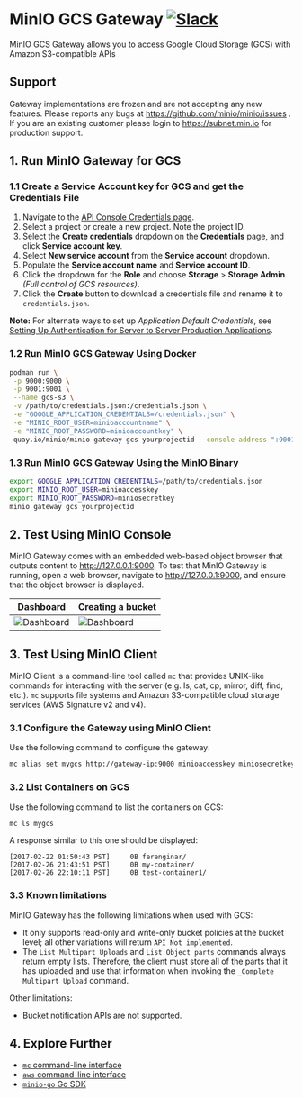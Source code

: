 # MinIO GCS Gateway [![Slack](https://slack.min.io/slack?type=svg)](https://slack.min.io)

MinIO GCS Gateway allows you to access Google Cloud Storage (GCS) with Amazon S3-compatible APIs

## Support

Gateway implementations are frozen and are not accepting any new features. Please reports any bugs at <https://github.com/minio/minio/issues> . If you are an existing customer please login to <https://subnet.min.io> for production support.

## 1. Run MinIO Gateway for GCS

### 1.1 Create a Service Account key for GCS and get the Credentials File

1. Navigate to the [API Console Credentials page](https://console.developers.google.com/project/_/apis/credentials).
2. Select a project or create a new project. Note the project ID.
3. Select the **Create credentials** dropdown on the **Credentials** page, and click **Service account key**.
4. Select **New service account** from the **Service account** dropdown.
5. Populate the **Service account name** and **Service account ID**.
6. Click the dropdown for the **Role** and choose **Storage** > **Storage Admin** *(Full control of GCS resources)*.
7. Click the **Create** button to download a credentials file and rename it to `credentials.json`.

**Note:** For alternate ways to set up *Application Default Credentials*, see [Setting Up Authentication for Server to Server Production Applications](https://developers.google.com/identity/protocols/application-default-credentials).

### 1.2 Run MinIO GCS Gateway Using Docker

```sh
podman run \
 -p 9000:9000 \
 -p 9001:9001 \
 --name gcs-s3 \
 -v /path/to/credentials.json:/credentials.json \
 -e "GOOGLE_APPLICATION_CREDENTIALS=/credentials.json" \
 -e "MINIO_ROOT_USER=minioaccountname" \
 -e "MINIO_ROOT_PASSWORD=minioaccountkey" \
 quay.io/minio/minio gateway gcs yourprojectid --console-address ":9001"
```

### 1.3 Run MinIO GCS Gateway Using the MinIO Binary

```sh
export GOOGLE_APPLICATION_CREDENTIALS=/path/to/credentials.json
export MINIO_ROOT_USER=minioaccesskey
export MINIO_ROOT_PASSWORD=miniosecretkey
minio gateway gcs yourprojectid
```

## 2. Test Using MinIO Console

MinIO Gateway comes with an embedded web-based object browser that outputs content to <http://127.0.0.1:9000>. To test that MinIO Gateway is running, open a web browser, navigate to <http://127.0.0.1:9000>, and ensure that the object browser is displayed.

| Dashboard                                                                                   | Creating a bucket                                                                           |
| -------------                                                                               | -------------                                                                               |
| ![Dashboard](https://github.com/minio/minio/blob/master/docs/screenshots/pic1.png?raw=true) | ![Dashboard](https://github.com/minio/minio/blob/master/docs/screenshots/pic2.png?raw=true) |

## 3. Test Using MinIO Client

MinIO Client is a command-line tool called `mc` that provides UNIX-like commands for interacting with the server (e.g. ls, cat, cp, mirror, diff, find, etc.).  `mc` supports file systems and Amazon S3-compatible cloud storage services (AWS Signature v2 and v4).

### 3.1 Configure the Gateway using MinIO Client

Use the following command to configure the gateway:

```sh
mc alias set mygcs http://gateway-ip:9000 minioaccesskey miniosecretkey
```

### 3.2 List Containers on GCS

Use the following command to list the containers on GCS:

```sh
mc ls mygcs
```

A response similar to this one should be displayed:

```
[2017-02-22 01:50:43 PST]     0B ferenginar/
[2017-02-26 21:43:51 PST]     0B my-container/
[2017-02-26 22:10:11 PST]     0B test-container1/
```

### 3.3 Known limitations

MinIO Gateway has the following limitations when used with GCS:

* It only supports read-only and write-only bucket policies at the bucket level; all other variations will return `API Not implemented`.
* The `List Multipart Uploads` and `List Object parts` commands always return empty lists. Therefore, the client must store all of the parts that it has uploaded and use that information when invoking the `_Complete Multipart Upload` command.

Other limitations:

* Bucket notification APIs are not supported.

## 4. Explore Further

* [`mc` command-line interface](https://docs.min.io/docs/minio-client-quickstart-guide)
* [`aws` command-line interface](https://docs.min.io/docs/aws-cli-with-minio)
* [`minio-go` Go SDK](https://docs.min.io/docs/golang-client-quickstart-guide)
